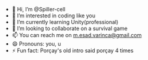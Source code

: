 - 👋 Hi, I’m @Spiller-cell
- 👀 I’m interested in coding like you
- 🌱 I’m currently learning Unity(professional)
- 💞️ I’m looking to collaborate on a survival game
- 📫 You can reach me on m.esad.varinca@gmail.com
- 😄 Pronouns: you, u
- ⚡ Fun fact: Porçay's old intro said porçay 4 times

<!---
Spiller-cell/Spiller-cell is a ✨ special ✨ repository because its `README.md` (this file) appears on your GitHub profile.
You can click the Preview link to take a look at your changes.              
--->
